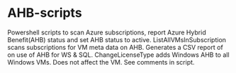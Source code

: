 # AHB-scripts
Powershell scripts to scan Azure subscriptions, report Azure Hybrid Benefit(AHB) status and set AHB status to active.
ListAllVMsInSubscription scans subscriptions for VM meta data on AHB. Generates a CSV report of on use of AHB for WS & SQL.
ChangeLicenseType adds Windows AHB to all Windows VMs. Does not affect the VM. See comments in script.
